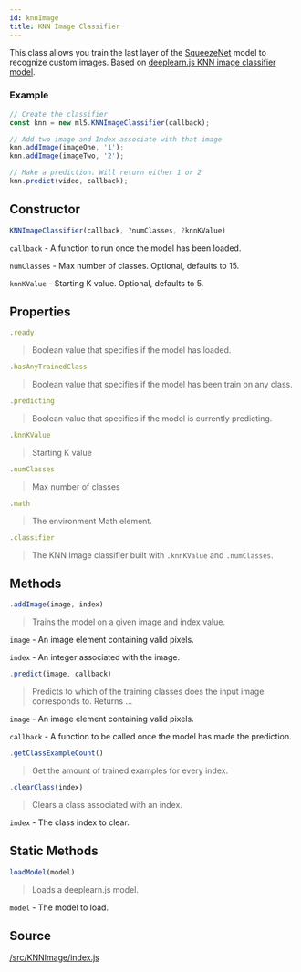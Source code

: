 ```yaml
---
id: knnImage
title: KNN Image Classifier
---
```


This class allows you train the last layer of the [SqueezeNet](https://github.com/PAIR-code/deeplearnjs/tree/master/models/squeezenet) model to recognize custom images. Based on [deeplearn.js KNN image classifier model](https://github.com/PAIR-code/deeplearnjs/tree/master/models/knn_image_classifier).

### Example

```javascript
// Create the classifier
const knn = new ml5.KNNImageClassifier(callback);

// Add two image and Index associate with that image
knn.addImage(imageOne, '1');
knn.addImage(imageTwo, '2');

// Make a prediction. Will return either 1 or 2
knn.predict(video, callback);
```

## Constructor
  ```javascript
  KNNImageClassifier(callback, ?numClasses, ?knnKValue)
  ```
  `callback` - A function to run once the model has been loaded.

  `numClasses` - Max number of classes. Optional, defaults to 15.
  
  `knnKValue` - Starting K value. Optional, defaults to 5.

## Properties

  ```javascript
  .ready
  ```
  > Boolean value that specifies if the model has loaded.

  ```javascript
  .hasAnyTrainedClass
  ```
  > Boolean value that specifies if the model has been train on any class.

  ```javascript
  .predicting
  ```
  > Boolean value that specifies if the model is currently predicting.

  ```javascript
  .knnKValue
  ```
  > Starting K value

  ```javascript
  .numClasses
  ```
  > Max number of classes

  ```javascript
  .math
  ```
  > The environment Math element.

  ```javascript
  .classifier
  ```
  > The KNN Image classifier built with `.knnKValue` and `.numClasses`.

## Methods

  ```javascript
  .addImage(image, index)
  ```
  > Trains the model on a given image and index value.

  `image` -  An image element containing valid pixels.

  `index` - An integer associated with the image.


  ```javascript
  .predict(image, callback)
  ```
  > Predicts to which of the training classes does the input image corresponds to. Returns ...

  `image` -  An image element containing valid pixels.

  `callback` - A function to be called once the model has made the prediction.


  ```javascript
  .getClassExampleCount()
  ```
  > Get the amount of trained examples for every index.

  ```javascript
  .clearClass(index)
  ```
  > Clears a class associated with an index.

  `index` - The class index to clear.

## Static Methods

  ```javascript
  loadModel(model)
  ```
  > Loads a deeplearn.js model.

  `model` - The model to load.

## Source

[/src/KNNImage/index.js](https://github.com/ITPNYU/ml5/blob/master/src/KNNImage/index.js)